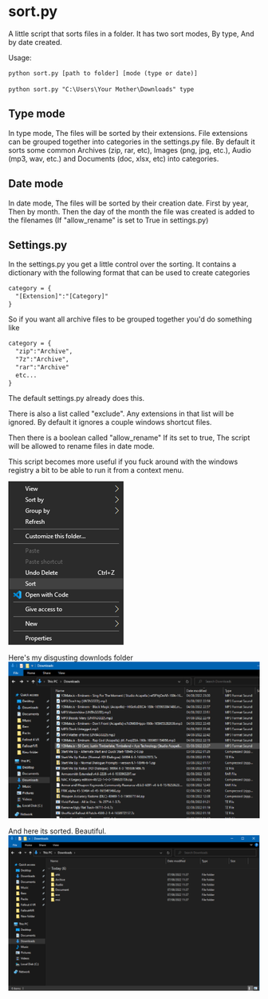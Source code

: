 # sort.py
A little script that sorts files in a folder. It has two sort modes, By type, And by date created.

Usage:
```
python sort.py [path to folder] [mode (type or date)]

python sort.py "C:\Users\Your Mother\Downloads" type
```

## Type mode
In type mode, The files will be sorted by their extensions. File extensions can be grouped together into categories in the settings.py file. By default it
sorts some common Archives (zip, rar, etc), Images (png, jpg, etc.), Audio (mp3, wav, etc.) and Documents (doc, xlsx, etc) into categories.

## Date mode
In date mode, The files will be sorted by their creation date. First by year, Then by month. Then the day of the month the file was created is added to the filenames (If "allow_rename" is set to True in settings.py)

## Settings.py
In the settings.py you get a little control over the sorting. It contains a dictionary with the following format that can be used to create categories

```
category = {
  "[Extension]":"[Category]"
}
```

So if you want all archive files to be grouped together you'd do something like
```
category = {
  "zip":"Archive",
  "7z":"Archive",
  "rar":"Archive"
  etc...
}
```
The default settings.py already does this.

There is also a list called "exclude". Any extensions in that list will be ignored. By default it ignores a couple windows shortcut files.

Then there is a boolean called "allow_rename" If its set to true, The script will be allowed to rename files in date mode.


This script becomes more useful if you fuck around with the windows registry a bit to be able to run it from a context menu.

![screenshot](https://github.com/veethree/sort.py/blob/main/sort.png)


Here's my disgusting downlods folder
![screenshot](https://github.com/veethree/sort.py/blob/main/before.png)

And here its sorted. Beautiful.
![screenshot](https://github.com/veethree/sort.py/blob/main/after.png)

